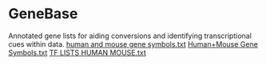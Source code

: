 # GeneBase
Annotated gene lists for aiding conversions and identifying transcriptional cues within data. 
[human and mouse gene symbols.txt](https://github.com/kasumaz/GeneBase/files/4489376/human.and.mouse.gene.symbols.txt)
[Human+Mouse Gene Symbols.txt](https://github.com/kasumaz/GeneBase/files/4489377/Human%2BMouse.Gene.Symbols.txt)
[TF LISTS HUMAN MOUSE.txt](https://github.com/kasumaz/GeneBase/files/4489379/TF.LISTS.HUMAN.MOUSE.txt)
